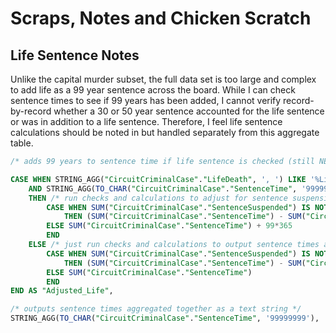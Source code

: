 # Scraps, Notes and Chicken Scratch

## Life Sentence Notes
Unlike the capital murder subset, the full data set is too large and complex to add life as a 99 year sentence across the board. While I can check sentence times to see if 99 years has been added, I cannot verify record-by-record whether a 30 or 50 year sentence accounted for the life sentence or was in addition to a life sentence. Therefore, I feel life sentence calculations should be noted in but handled separately from this aggregate table. 

```SQL
/* adds 99 years to sentence time if life sentence is checked (still NEEDS CHECK FOR if 99 years given but not marked LifeDeath AND count num of life sentences) */

CASE WHEN STRING_AGG("CircuitCriminalCase"."LifeDeath", ', ') LIKE '%Life%' /* if life sentence is coded */
	AND STRING_AGG(TO_CHAR("CircuitCriminalCase"."SentenceTime", '99999999'), ', ') NOT LIKE '%36135%' /* and if 99 years is not already accounted for in sentence time */
	THEN /* run checks and calculations to adjust for sentence suspensions and add 99 years */
		CASE WHEN SUM("CircuitCriminalCase"."SentenceSuspended") IS NOT NULL 
			THEN (SUM("CircuitCriminalCase"."SentenceTime") - SUM("CircuitCriminalCase"."SentenceSuspended") + 99*365) 
		ELSE SUM("CircuitCriminalCase"."SentenceTime") + 99*365
		END
	ELSE /* just run checks and calculations to output sentence times adjusted for suspensions */
		CASE WHEN SUM("CircuitCriminalCase"."SentenceSuspended") IS NOT NULL
			THEN (SUM("CircuitCriminalCase"."SentenceTime") - SUM("CircuitCriminalCase"."SentenceSuspended")) 
		ELSE SUM("CircuitCriminalCase"."SentenceTime")
		END
END AS "Adjusted_Life", 
```
```SQL
/* outputs sentence times aggregated together as a text string */
STRING_AGG(TO_CHAR("CircuitCriminalCase"."SentenceTime", '99999999'), ', ') AS "times",
```
